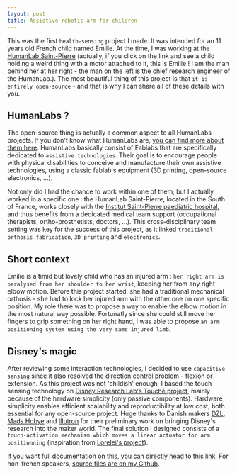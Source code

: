 ```yaml
---
layout: post
title: Assistive robotic arm for children
---
```


This was the first `health-sensing` project I made.
It was intended for an 11 years old French child named Emilie.
At the time, I was working at the [HumanLab Saint-Pierre](https://www.humanlabsaintpierre.org/)
(actually, if you click on the link and see a child holding a weird thing with a motor attached to it, this is Emilie !
I am the man behind her at her right - the man on the left is the chief research engineer of the HumanLab.).
The most beautiful thing of this project is that `it is entirely open-source` - and that is why I can share all of these details with you.

## HumanLabs ?
The open-source thing is actually a common aspect to all HumanLabs projects. If you don't know what HumanLabs are, [you can find more about them here](https://myhumankit.org/en/home/).
HumanLabs basically consist of Fablabs that are specifically dedicated to `assistive technologies`.
Their goal is to encourage people with physical disabilities to conceive and manufacture their own assistive technologies, using a classic fablab's equipment (3D printing, open-source electronics, ...).

Not only did I had the chance to work within one of them, but I actually worked in a specific one :
the HumanLab Saint-Pierre, located in the South of France, works closely with the [Institut Saint-Pierre paediatric hospital](https://www.institut-st-pierre.com/), and thus benefits from a dedicated medical team support (occupational therapists, ortho-prosthetists, doctors, ...).
This cross-disciplinary team setting was key for the success of this project, as it linked `traditional orthosis fabrication`, `3D printing` and `electronics`.

## Short context
Emilie is a timid but lovely child who has an injured arm : `her right arm is paralysed from her shoulder to her wrist`, keeping her from any right elbow motion.
Before this project started, she had a traditional mechanical orthosis - she had to lock her injured arm with the other one on one specific position.
My role there was to propose a way to enable the elbow motion in the most natural way possible.
Fortunatly since she could still move her fingers to grip something on her right hand, I was able to propose `an arm positioning system using the very same injured limb`.


## Disney's magic
After reviewing some interaction technologies, I decided to use `capacitive sensing` since it also resolved the direction control problem - flexion or extension.
As this project was not 'childish' enough, I based the touch sensing technology on [Disney Research Lab's Touché project](https://la.disneyresearch.com/publication/touche-enhancing-touch-interaction-on-humans-screens-liquids-and-everyday-objects/),
mainly because of the hardware simplicity (only passive components). Hardware simplicity enables efficient scalability and reproductibility at low cost, both essential for any open-source project.
Huge thanks to Danish makers [DZL](http://blog.dzl.dk/), [Mads Hobye](http://www.hobye.dk/) and [Illutron](http://illutron.dk/) for their preliminary work on bringing Disney's research into the maker world.
The final solution I designed consists of a `touch-activation mechanism which moves a linear actuator for arm positionning` (inspiration from [Lorelei's project](https://sites.google.com/site/ourkidscandoanything/)).

If you want full documentation on this, you can [directly head to this link](https://wikilab.myhumankit.org/index.php?title=Projets:Orth%C3%A8se_de_Coude_Robotis%C3%A9e).
For non-french speakers, [source files are on my Github](https://github.com/ko-sinus/emilie-arm).